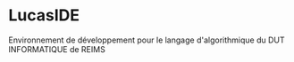 LucasIDE
========

Environnement de développement pour le langage d'algorithmique du DUT INFORMATIQUE de REIMS